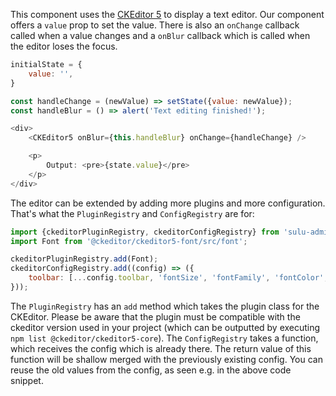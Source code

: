 This component uses the [CKEditor 5](https://ckeditor.com/ckeditor-5/) to display a text editor. Our component offers a
`value` prop to set the value. There is also an `onChange` callback called when a value changes and a `onBlur` callback
which is called when the editor loses the focus.

```javascript
initialState = {
    value: '',
}

const handleChange = (newValue) => setState({value: newValue});
const handleBlur = () => alert('Text editing finished!');

<div>
    <CKEditor5 onBlur={this.handleBlur} onChange={handleChange} />

    <p>
        Output: <pre>{state.value}</pre>
    </p>
</div>
```

The editor can be extended by adding more plugins and more configuration. That's what the `PluginRegistry` and
`ConfigRegistry` are for:

```javascript static
import {ckeditorPluginRegistry, ckeditorConfigRegistry} from 'sulu-admin-bundle/containers';
import Font from '@ckeditor/ckeditor5-font/src/font';

ckeditorPluginRegistry.add(Font);
ckeditorConfigRegistry.add((config) => ({
    toolbar: [...config.toolbar, 'fontSize', 'fontFamily', 'fontColor', 'fontBackgroundColor'],
}));
```

The `PluginRegistry` has an `add` method which takes the plugin class for the CKEditor. Please be aware that the
plugin must be compatible with the ckeditor version used in your project (which can be outputted by executing
`npm list @ckeditor/ckeditor5-core`). 
The `ConfigRegistry` takes a function, which receives the config which is already there. The return value of this 
function will be shallow merged with the previously existing config. You can reuse the old values from the config, 
as seen e.g. in the above code snippet.
